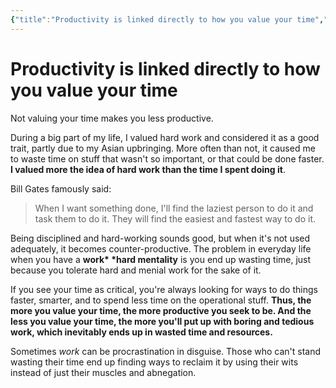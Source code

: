 ```yaml
---
{"title":"Productivity is linked directly to how you value your time","slug":"productivity-and-the-value-of-time","created":"2023-02-11T10:14:18.000Z","updated":"2024-09-22T21:39:32.208+02:00","dg-publish":true,"dg-list-home":true,"dg-tags":["noobthink"],"permalink":"/projects/articles/2023-02-11-productivity-and-the-value-of-time/","dgPassFrontmatter":true}
---
```


# Productivity is linked directly to how you value your time
Not valuing your time makes you less productive.

During a big part of my life, I valued hard work and considered it as a good trait, partly due to my Asian upbringing. More often than not, it caused me to waste time on stuff that wasn't so important, or that could be done faster.
**I valued more the idea of hard work than the time I spent doing it**.

Bill Gates famously said:

> When I want something done, I'll find the laziest person to do it and task them to do it. They will find the easiest and fastest way to do it.

Being disciplined and hard-working sounds good, but when it's not used adequately, it becomes counter-productive. The problem in everyday life when you have a **work\* \*hard mentality** is you end up wasting time, just because you tolerate hard and menial work for the sake of it.

If you see your time as critical, you're always looking for ways to do things faster, smarter, and to spend less time on the operational stuff. **Thus, the more you value your time, the more productive you seek to be. And the less you value your time, the more you'll put up with boring and tedious work, which inevitably ends up in wasted time and resources.**

Sometimes _work_ can be procrastination in disguise.
Those who can't stand wasting their time end up finding ways to reclaim it by using their wits instead of just their muscles and abnegation.
